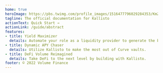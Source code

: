 ```yaml
---
home: true
heroImage: https://pbs.twimg.com/profile_images/1516477796029284353/KmZ8uxmk_400x400.jpg
tagline: The official documentation for Kallisto
actionText: Quick Start →
actionLink: /guide/abstract
features:
- title: Yield Maximizer
  details: Automate your role as a liquidity provider to generate the best yield.
- title: Dynamic APY Chaser
  details: Utilize Kallisto to make the most out of Curve vaults.
- title: DeFi Volume Reimagined
  details: Take DeFi to the next level by building with Kallisto.
footer: © 2022 Volume Finance
---
```

